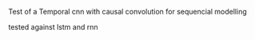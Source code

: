 Test of a Temporal cnn with causal convolution for sequencial modelling

tested against lstm and rnn
